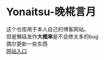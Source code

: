 # Yonaitsu-晚椛言月

这个仓库用于本人自己的博客网站。<br>
但是懒癌发作**大概率**是不会修太多的bug<br>
偶尔更新一些东西<br>
[网站入口](https://fdanclower.github.io/)
